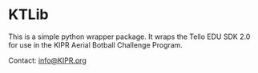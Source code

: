 # KTLib

This is a simple python wrapper package. It wraps the Tello EDU SDK 2.0 for use in the KIPR Aerial Botball Challenge Program.

Contact: info@KIPR.org
